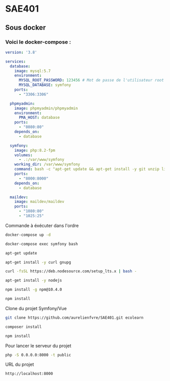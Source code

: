 # SAE401
## Sous docker
### Voici le docker-compose :
```yaml
version: '3.8'

services:
  database:
    image: mysql:5.7
    environment:
      MYSQL_ROOT_PASSWORD: 123456 # Mot de passe de l'utilisateur root
      MYSQL_DATABASE: symfony
    ports:
      - "3306:3306"

  phpmyadmin:
    image: phpmyadmin/phpmyadmin
    environment:
      PMA_HOST: database
    ports:
      - "8080:80"
    depends_on:
      - database

  symfony:
    image: php:8.2-fpm
    volumes:
      - .:/var/www/symfony
    working_dir: /var/www/symfony
    command: bash -c "apt-get update && apt-get install -y git unzip libpng-dev libonig-dev libxml2-dev curl gnupg && docker-php-ext-install pdo pdo_mysql && curl -sS https://getcomposer.org/installer | php -- --install-dir=/usr/local/bin --filename=composer && curl -sS https://deb.nodesource.com/setup_14.x | bash - && apt-get install -y nodejs && tail -f /dev/null"
    ports:
      - "8000:8000"
    depends_on:
      - database

  maildev:
    image: maildev/maildev
    ports:
      - "1080:80"
      - "1025:25"

```
Commande à éxécuter dans l'ordre

```bash
docker-compose up -d
```
```bash
docker-compose exec symfony bash
```
```bash
apt-get update
```
```bash
apt-get install -y curl gnupg
```
```bash
curl -fsSL https://deb.nodesource.com/setup_lts.x | bash -
```
```bash
apt-get install -y nodejs
```
```bash
npm install -g npm@10.4.0
```
```bash
npm install
```
Clone du projet Symfony/Vue
```bash
git clone https://github.com/aurelienfvre/SAE401.git ecolearn
```
```bash
composer install
```
```bash
npm install
```
Pour lancer le serveur du projet
```bash
php -S 0.0.0.0:8000 -t public
```
URL du projet
```bash
http://localhost:8000
```